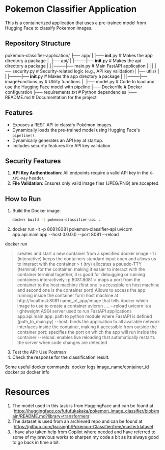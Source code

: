 # Pokemon Classifier Application

This is a containerized application that uses a pre-trained model from Hugging Face to classify Pokemon images.

## Repository Structure
pokemon-classifier-application/
├── app/
|   ├── __init__.py          # Makes the app directory a package
│   ├── api/ 
|   |────|── __init__.py       # Makes the api directory a package
|   |     |────|── main.py       # Main FastAPI application
|   |     |    |── security.py   # Security-related logic (e.g., API key validation)
|   |── utils/
|   |     |────|── __init__.py       # Makes the app directory a package
|   |     |────|── imageFunctions.py # Utility functions
│   ├── model.py          # Code to load and use the Hugging Face model with pipeline 
├── Dockerfile                 # Docker configuration
├── requirements.txt           # Python dependencies
├── README.md                  # Documentation for the project

## Features
- Exposes a REST API to classify Pokémon images.
- Dynamically loads the pre-trained model using Hugging Face's `pipeline()`.
- Dynamically generates an API key at startup.
- Includes security features like API key validation.

## Security Features
1. **API Key Authentication**: All endpoints require a valid API key in the `X-API-Key` header.
1. **File Validation**: Ensures only valid image files (JPEG/PNG) are accepted.

## How to Run
1. Build the Docker image:
   ```bash
   docker build -t pokemon-classifier-api .
2. docker run -it -p 8081:8081 pokemon-classifier-api uvicorn app.api.main:app --host 0.0.0.0 --port 8081 --reload

docker run 
> creates and start a new container from a specified docker image
-it 
   > i (interactive) keeps the containers standard input open and allows us to interact with the container
    > t (try) allocates a psuedo-TTY (terminal) for the container, making it easier to interact with the container terminal
> together, it is good for debugging or running containers interactively
> -p 8081:8081 > maps a port from the container to the host machine (first one is accessible on host machine and second one is the container port)
Allows to access the app running inside the container form host machine at http://localhost:8081
> name_of_app/image that tells docker which image to use to create a container
> uvicron .... --reload 
   > uvicorn is a lightweight ASGI server used to run FastAPI applications
   > app.api.main.app: path to python module where FastAPI is defined (path_to_main.py)
   > --host: binds the application to all available network interfaces inside the container, making it accessible from outside the container
   > port: specifies the port on which the app will run inside the container
   > --reload: enables live reloading that automatically restarts the server when code changes are detected

3. Test the API: Use Postman
4. Check the response for the classification result.


Some useful docker commands:
docker logs image_name/container_id
docker ps
docker info


# Resources
1. The model used in this task is from HuggingFace and can be found at 'https://huggingface.co/fufufukakaka/pokemon_image_classifier/blob/main/README.md?library=transformers'
1. The dataset is used from an archieved repo and can be found at 'https://github.com/kjaisingh/Pokemon-Classifier/tree/master/dataset'
1. I have also taken help from Copilot where needed and have referred to some of my previous works to sharpen my code a bit as its always good to go back in time a bit.

